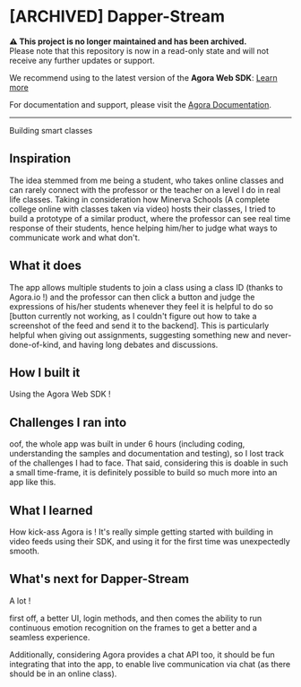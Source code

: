 # [ARCHIVED] Dapper-Stream

**⚠️ This project is no longer maintained and has been archived.**  
Please note that this repository is now in a read-only state and will not receive any further updates or support.

We recommend using to the latest version of the **Agora Web SDK**: [Learn more](https://www.agora.io/en/products/video-call/) 

For documentation and support, please visit the [Agora Documentation](https://docs.agora.io/en/).

--- 
Building smart classes


## Inspiration

The idea stemmed from me being a student, who takes online classes and can rarely connect with the professor or the teacher on a level I do in real life classes. Taking in consideration how Minerva Schools (A complete college online with classes taken via video) hosts their classes, I tried to build a prototype of a similar product, where the professor can see real time response of their students, hence helping him/her to judge what ways to communicate work and what don't.


## What it does

The app allows multiple students to join a class using a class ID (thanks to Agora.io !) and the professor can then click a button and judge the expressions of his/her students whenever they feel it is helpful to do so [button currently not working, as I couldn't figure out how to take a screenshot of the feed and send it to the backend]. This is particularly helpful when giving out assignments, suggesting something new and never-done-of-kind, and having long debates and discussions.

## How I built it

Using the Agora Web SDK !

## Challenges I ran into

oof, the whole app was built in under 6 hours (including coding, understanding the samples and documentation and testing), so I lost track of the challenges I had to face. That said, considering this is doable in such a small time-frame, it is definitely possible to build so much more into an app like this.

## What I learned

How kick-ass Agora is !
It's really simple getting started with building in video feeds using their SDK, and using it for the first time was unexpectedly smooth.

## What's next for Dapper-Stream

A lot !

first off, a better UI, login methods, and then comes the ability to run continuous emotion recognition on the frames to get a better and a seamless experience.

Additionally, considering Agora provides a chat API too, it should be fun integrating that into the app, to enable live communication via chat (as there should be in an online class).
